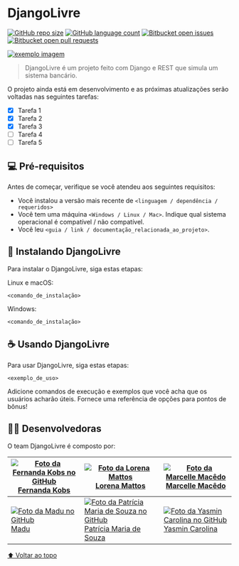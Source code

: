 # DjangoLivre

[![GitHub repo size](https://camo.githubusercontent.com/9dbdc3027a68dcbaf8812ea5a78875b99c58e88fe535c2ab0a96411aedf74495/68747470733a2f2f696d672e736869656c64732e696f2f6769746875622f7265706f2d73697a652f69757269636f64652f524541444d452d74656d706c6174653f7374796c653d666f722d7468652d6261646765)](https://camo.githubusercontent.com/9dbdc3027a68dcbaf8812ea5a78875b99c58e88fe535c2ab0a96411aedf74495/68747470733a2f2f696d672e736869656c64732e696f2f6769746875622f7265706f2d73697a652f69757269636f64652f524541444d452d74656d706c6174653f7374796c653d666f722d7468652d6261646765) [![GitHub language count](https://camo.githubusercontent.com/07fcaeee86a71b4e870f17c87ad925dc97ffab6a2e0969b194db446a55a1cef9/68747470733a2f2f696d672e736869656c64732e696f2f6769746875622f6c616e6775616765732f636f756e742f69757269636f64652f524541444d452d74656d706c6174653f7374796c653d666f722d7468652d6261646765)](https://camo.githubusercontent.com/07fcaeee86a71b4e870f17c87ad925dc97ffab6a2e0969b194db446a55a1cef9/68747470733a2f2f696d672e736869656c64732e696f2f6769746875622f6c616e6775616765732f636f756e742f69757269636f64652f524541444d452d74656d706c6174653f7374796c653d666f722d7468652d6261646765)  [![Bitbucket open issues](https://camo.githubusercontent.com/d3f97484f945442405a6da036ecffc8b046909e52c0408aa07a7f5a821db2ec1/68747470733a2f2f696d672e736869656c64732e696f2f6269746275636b65742f6973737565732f69757269636f64652f524541444d452d74656d706c6174653f7374796c653d666f722d7468652d6261646765)](https://camo.githubusercontent.com/d3f97484f945442405a6da036ecffc8b046909e52c0408aa07a7f5a821db2ec1/68747470733a2f2f696d672e736869656c64732e696f2f6269746275636b65742f6973737565732f69757269636f64652f524541444d452d74656d706c6174653f7374796c653d666f722d7468652d6261646765) [![Bitbucket open pull requests](https://camo.githubusercontent.com/2e974bf71fc3f13ccce21bba2d772630d0b62594e4e324b1c2a2431203689ea0/68747470733a2f2f696d672e736869656c64732e696f2f6269746275636b65742f70722d7261772f69757269636f64652f524541444d452d74656d706c6174653f7374796c653d666f722d7468652d6261646765)](https://camo.githubusercontent.com/2e974bf71fc3f13ccce21bba2d772630d0b62594e4e324b1c2a2431203689ea0/68747470733a2f2f696d672e736869656c64732e696f2f6269746275636b65742f70722d7261772f69757269636f64652f524541444d452d74656d706c6174653f7374796c653d666f722d7468652d6261646765)

[![exemplo imagem](https://github.com/iuricode/readme-template/raw/main/README-repository/exemplo-image.png)](https://github.com/iuricode/readme-template/blob/main/README-repository/exemplo-image.png)

> DjangoLivre é um projeto feito com Django e REST que simula um sistema bancário. 

O projeto ainda está em desenvolvimento e as próximas atualizações serão voltadas nas seguintes tarefas:

-  [x] Tarefa 1
-  [x] Tarefa 2
-  [x] Tarefa 3
-  [ ] Tarefa 4
-  [ ] Tarefa 5

## 💻 Pré-requisitos

Antes de começar, verifique se você atendeu aos seguintes requisitos:

- Você instalou a versão mais recente de `<linguagem / dependência / requeridos>`
- Você tem uma máquina `<Windows / Linux / Mac>`. Indique qual sistema operacional é compatível / não compatível.
- Você leu `<guia / link / documentação_relacionada_ao_projeto>`.

## 🚀 Instalando DjangoLivre

Para instalar o DjangoLivre, siga estas etapas:

Linux e macOS:

```
<comando_de_instalação>
```

Windows:

```
<comando_de_instalação>
```

## ☕ Usando DjangoLivre

Para usar DjangoLivre, siga estas etapas:

```
<exemplo_de_uso>
```

Adicione comandos de execução e exemplos que você acha que os usuários acharão úteis. Fornece uma referência de opções para pontos de bônus!



## :woman_technologist: Desenvolvedoras

O team DjangoLivre é composto por:

| [![Foto da Fernanda Kobs no GitHub](https://avatars.githubusercontent.com/u/75281337?v=4) Fernanda Kobs](https://github.com/nandakobs) | [![Foto da Lorena Mattos](https://avatars.githubusercontent.com/u/91705201?v=4) Lorena Mattos](https://github.com/Lorena-Mattos) | [![Foto da Marcelle Macêdo](https://avatars.githubusercontent.com/u/92064165?v=4) Marcelle Macêdo](https://github.com/marcellemacedo) |
| ------------------------------------------------------------ | ------------------------------------------------------------ | ------------------------------------------------------------ |
| [![Foto da Madu no GitHub](https://avatars.githubusercontent.com/u/92064165?v=4) Madu](https://github.com/Lorena-Mattos/DjangoLivre) | [![Foto da Patrícia Maria de Souza no GitHub](https://avatars.githubusercontent.com/u/41968938?v=4) Patrícia Maria de Souza](https://github.com/patyfil) | [![Foto da Yasmin Carolina no GitHub](https://avatars.githubusercontent.com/u/91809784?v=4) Yasmin Carolina](https://github.com/yasmincarolina) |

[⬆ Voltar ao topo](https://github.com/Lorena-Mattos/DjangoLivre#DjangoLivre)
